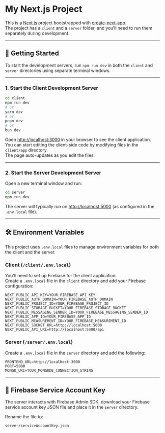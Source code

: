 # My Next.js Project

This is a [Next.js](https://nextjs.org) project bootstrapped with [create-next-app](https://github.com/vercel/next.js/tree/canary/packages/create-next-app).  
The project has a `client` and a `server` folder, and you'll need to run them separately during development.

---

## 🚀 Getting Started

To start the development servers, run `npm run dev` in both the `client` and `server` directories using separate terminal windows.

---

### 1. Start the Client Development Server

```bash
cd client
npm run dev
# or
yarn dev
# or
pnpm dev
# or
bun dev
```

Open [http://localhost:3000](http://localhost:3000) in your browser to see the client application.  
You can start editing the client-side code by modifying files in the `client/app` directory.  
The page auto-updates as you edit the files.

---

### 2. Start the Server Development Server

Open a new terminal window and run:

```bash
cd server
npm run dev
```

The server will typically run on [http://localhost:5000](http://localhost:5000) (as configured in the `.env.local` file).

---

## 🛠️ Environment Variables

This project uses `.env.local` files to manage environment variables for both the client and the server.

### Client (`/client/.env.local`)

You'll need to set up Firebase for the client application.  
Create a `.env.local` file in the `client` directory and add your Firebase configuration:

```env
NEXT_PUBLIC_API_KEY=YOUR_FIREBASE_API_KEY
NEXT_PUBLIC_AUTH_DOMAIN=YOUR_FIREBASE_AUTH_DOMAIN
NEXT_PUBLIC_PROJECT_ID=YOUR_FIREBASE_PROJECT_ID
NEXT_PUBLIC_STORAGE_BUCKET=YOUR_FIREBASE_STORAGE_BUCKET
NEXT_PUBLIC_MESSAGING_SENDER_ID=YOUR_FIREBASE_MESSAGING_SENDER_ID
NEXT_PUBLIC_APP_ID=YOUR_FIREBASE_APP_ID
NEXT_PUBLIC_MEASUREMENT_ID=YOUR_FIREBASE_MEASUREMENT_ID
NEXT_PUBLIC_SOCKET_URL=http://localhost:5000
NEXT_PUBLIC_API_URL=http://localhost:5000/api
```

### Server (`/server/.env.local`)

Create a `.env.local` file in the `server` directory and add the following:

```env
FRONTEND_URL=http://localhost:3000
PORT=5000
MONGO_URI=YOUR_MONGODB_CONNECTION_STRING
```

---

## 🔑 Firebase Service Account Key

The server interacts with Firebase Admin SDK, download your Firebase service account key JSON file and place it in the `server` directory.

Rename the file to:

```
server/serviceAccountKey.json
```
